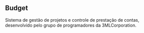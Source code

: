 
## Budget
  Sistema de gestão de projetos e controle de prestação de contas, desenvolvido pelo grupo de programadores da 3MLCorporation.

